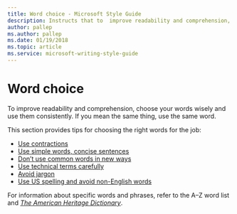 ```yaml
---
title: Word choice - Microsoft Style Guide
description: Instructs that to  improve readability and comprehension, choose your words wisely and use them consistently. If you mean the same thing, use the same word.
author: pallep
ms.author: pallep
ms.date: 01/19/2018
ms.topic: article
ms.service: microsoft-writing-style-guide
---
```


# Word choice

To
improve readability and comprehension, choose your words wisely
and use them consistently. If you mean the same thing, use the same
word. 

This section provides tips for choosing the right words for the job:

  - [Use contractions](~/word-choice/use-contractions.md)
  - [Use simple words, concise sentences](~/word-choice/use-simple-words-concise-sentences.md)
  - [Don’t use common words in new ways](~/word-choice/dont-use-common-words-in-new-ways.md)
  - [Use technical terms carefully](~/word-choice/use-technical-terms-carefully.md)
  - [Avoid jargon](~/word-choice/avoid-jargon.md)
  - [Use US spelling and avoid non-English words](~/word-choice/use-us-spelling-avoid-non-english-words.md)

For information about specific words and phrases, refer to the A–Z word list and [*The American Heritage Dictionary*](https://ahdictionary.com/).
